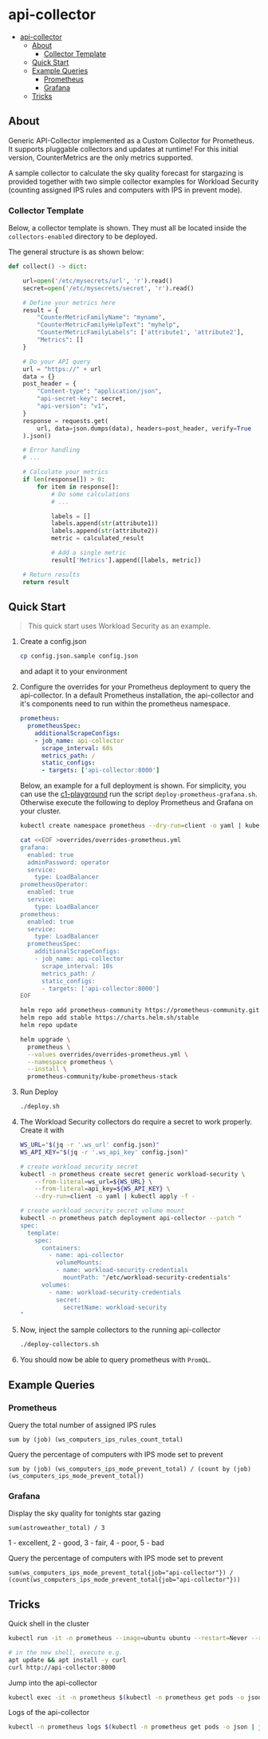 # api-collector

- [api-collector](#api-collector)
  - [About](#about)
    - [Collector Template](#collector-template)
  - [Quick Start](#quick-start)
  - [Example Queries](#example-queries)
    - [Prometheus](#prometheus)
    - [Grafana](#grafana)
  - [Tricks](#tricks)

## About

Generic API-Collector implemented as a Custom Collector for Prometheus. It supports pluggable collectors and updates at runtime! For this initial version, CounterMetrics are the only metrics supported.

A sample collector to calculate the sky quality forecast for stargazing is provided together with two simple collector examples for Workload Security (counting assigned IPS rules and computers with IPS in prevent mode).

### Collector Template

Below, a collector template is shown. They must all be located inside the `collectors-enabled` directory to be deployed.

The general structure is as shown below:

```py
def collect() -> dict:

    url=open('/etc/mysecrets/url', 'r').read()
    secret=open('/etc/mysecrets/secret', 'r').read()

    # Define your metrics here
    result = {
        "CounterMetricFamilyName": "myname",
        "CounterMetricFamilyHelpText": "myhelp",
        "CounterMetricFamilyLabels": ['attribute1', 'attribute2'],
        "Metrics": []
    }

    # Do your API query
    url = "https://" + url
    data = {}
    post_header = {
        "Content-type": "application/json",
        "api-secret-key": secret,
        "api-version": "v1",
    }
    response = requests.get(
        url, data=json.dumps(data), headers=post_header, verify=True
    ).json()

    # Error handling
    # ...

    # Calculate your metrics
    if len(response[]) > 0:
        for item in response[]:
            # Do some calculations
            # ...

            labels = []
            labels.append(str(attribute1))
            labels.append(str(attribute2))
            metric = calculated_result

            # Add a single metric
            result['Metrics'].append([labels, metric])

    # Return results
    return result
```

## Quick Start

> This quick start uses Workload Security as an example.

1. Create a config.json

    ```sh
    cp config.json.sample config.json
    ```

    and adapt it to your environment

2. Configure the overrides for your Prometheus deployment to query the api-collector. In a default Prometheus installation, the api-collector and it's components need to run within the prometheus namespace.

    ```yaml
    prometheus:
      prometheusSpec:
        additionalScrapeConfigs:
        - job_name: api-collector
          scrape_interval: 60s
          metrics_path: /
          static_configs:
          - targets: ['api-collector:8000']
    ```

    Below, an example for a full deployment is shown. For simplicity, you can use the [c1-playground](https://github.com/mawinkler/c1-playground) run the script `deploy-prometheus-grafana.sh`. Otherwise execute the following to deploy Prometheus and Grafana on your cluster.

    ```sh
    kubectl create namespace prometheus --dry-run=client -o yaml | kubectl apply -f -

    cat <<EOF >overrides/overrides-prometheus.yml
    grafana:
      enabled: true
      adminPassword: operator
      service:
        type: LoadBalancer
    prometheusOperator:
      enabled: true
      service:
        type: LoadBalancer
    prometheus:
      enabled: true
      service:
        type: LoadBalancer
      prometheusSpec:
        additionalScrapeConfigs:
        - job_name: api-collector
          scrape_interval: 10s
          metrics_path: /
          static_configs:
          - targets: ['api-collector:8000']
    EOF

    helm repo add prometheus-community https://prometheus-community.github.io/helm-charts
    helm repo add stable https://charts.helm.sh/stable
    helm repo update

    helm upgrade \
      prometheus \
      --values overrides/overrides-prometheus.yml \
      --namespace prometheus \
      --install \
      prometheus-community/kube-prometheus-stack
    ```

3. Run Deploy

    ```sh
    ./deploy.sh
    ```

4. The Workload Security collectors do require a secret to work properly. Create it with

    ```sh
    WS_URL="$(jq -r '.ws_url' config.json)"
    WS_API_KEY="$(jq -r '.ws_api_key' config.json)"

    # create workload security secret
    kubectl -n prometheus create secret generic workload-security \
        --from-literal=ws_url=${WS_URL} \
        --from-literal=api_key=${WS_API_KEY} \
        --dry-run=client -o yaml | kubectl apply -f -

    # create workload security secret volume mount
    kubectl -n prometheus patch deployment api-collector --patch "
    spec:
      template:
        spec:
          containers:
            - name: api-collector
              volumeMounts:
              - name: workload-security-credentials
                mountPath: "/etc/workload-security-credentials"
          volumes:
            - name: workload-security-credentials
              secret:
                secretName: workload-security
    "
    ```

5. Now, inject the sample collectors to the running api-collector

    ```sh
    ./deploy-collectors.sh
    ```

6. You should now be able to query prometheus with `PromQL`.

## Example Queries

### Prometheus

Query the total number of assigned IPS rules

```PromQL
sum by (job) (ws_computers_ips_rules_count_total)
```

Query the percentage of computers with IPS mode set to prevent

```PromQL
sum by (job) (ws_computers_ips_mode_prevent_total) / (count by (job)(ws_computers_ips_mode_prevent_total))
```

### Grafana

Display the sky quality for tonights star gazing

```Grafana
sum(astroweather_total) / 3
```

1 - excellent,
2 - good,
3 - fair,
4 - poor,
5 - bad

Query the percentage of computers with IPS mode set to prevent

```Grafana
sum(ws_computers_ips_mode_prevent_total{job="api-collector"}) / (count(ws_computers_ips_mode_prevent_total{job="api-collector"}))
```

## Tricks

Quick shell in the cluster

```sh
kubectl run -it -n prometheus --image=ubuntu ubuntu --restart=Never --rm -- /bin/bash

# in the new shell, execute e.g.
apt update && apt install -y curl
curl http://api-collector:8000
```

Jump into the api-collector

```sh
kubectl exec -it -n prometheus $(kubectl -n prometheus get pods -o json | jq -r '.items[].metadata | select(.name | startswith("api-collector")) | .name') -- /bin/sh
```

Logs of the api-collector

```sh
kubectl -n prometheus logs $(kubectl -n prometheus get pods -o json | jq -r '.items[].metadata | select(.name | startswith("api-collector")) | .name')
```
